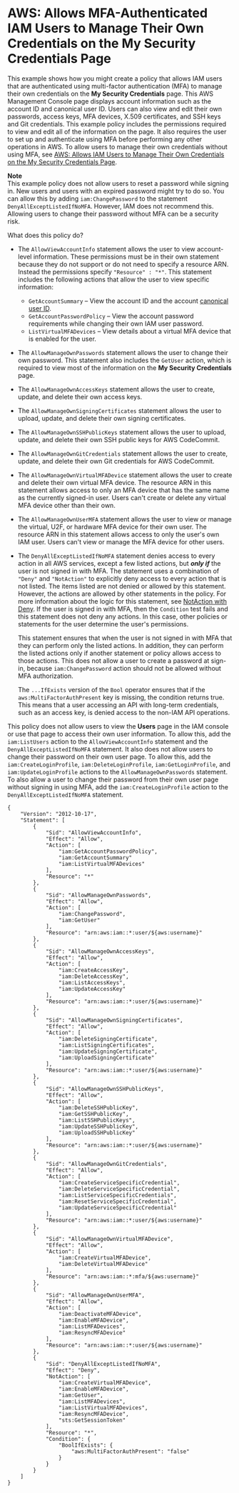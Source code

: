# AWS: Allows MFA\-Authenticated IAM Users to Manage Their Own Credentials on the My Security Credentials Page<a name="reference_policies_examples_aws_my-sec-creds-self-manage"></a>

This example shows how you might create a policy that allows IAM users that are authenticated using multi\-factor authentication \(MFA\) to manage their own credentials on the **My Security Credentials** page\. This AWS Management Console page displays account information such as the account ID and canonical user ID\. Users can also view and edit their own passwords, access keys, MFA devices, X\.509 certificates, and SSH keys and Git credentials\. This example policy includes the permissions required to view and edit all of the information on the page\. It also requires the user to set up and authenticate using MFA before performing any other operations in AWS\. To allow users to manage their own credentials without using MFA, see [AWS: Allows IAM Users to Manage Their Own Credentials on the My Security Credentials Page](reference_policies_examples_aws_my-sec-creds-self-manage-no-mfa.md)\.

**Note**  
This example policy does not allow users to reset a password while signing in\. New users and users with an expired password might try to do so\. You can allow this by adding `iam:ChangePassword` to the statement `DenyAllExceptListedIfNoMFA`\. However, IAM does not recommend this\. Allowing users to change their password without MFA can be a security risk\.

What does this policy do?
+ The `AllowViewAccountInfo` statement allows the user to view account\-level information\. These permissions must be in their own statement because they do not support or do not need to specify a resource ARN\. Instead the permissions specify `"Resource" : "*"`\. This statement includes the following actions that allow the user to view specific information: 
  + `GetAccountSummary` – View the account ID and the account [canonical user ID](https://docs.aws.amazon.com/general/latest/gr/acct-identifiers.html#FindingCanonicalId)\.
  + `GetAccountPasswordPolicy` – View the account password requirements while changing their own IAM user password\.
  + `ListVirtualMFADevices` – View details about a virtual MFA device that is enabled for the user\.
+ The `AllowManageOwnPasswords` statement allows the user to change their own password\. This statement also includes the `GetUser` action, which is required to view most of the information on the **My Security Credentials** page\.
+ The `AllowManageOwnAccessKeys` statement allows the user to create, update, and delete their own access keys\.
+ The `AllowManageOwnSigningCertificates` statement allows the user to upload, update, and delete their own signing certificates\.
+ The `AllowManageOwnSSHPublicKeys` statement allows the user to upload, update, and delete their own SSH public keys for AWS CodeCommit\.
+ The `AllowManageOwnGitCredentials` statement allows the user to create, update, and delete their own Git credentials for AWS CodeCommit\.
+ The `AllowManageOwnVirtualMFADevice` statement allows the user to create and delete their own virtual MFA device\. The resource ARN in this statement allows access to only an MFA device that has the same name as the currently signed\-in user\. Users can't create or delete any virtual MFA device other than their own\.
+ The `AllowManageOwnUserMFA` statement allows the user to view or manage the virtual, U2F, or hardware MFA device for their own user\. The resource ARN in this statement allows access to only the user's own IAM user\. Users can't view or manage the MFA device for other users\.
+ The `DenyAllExceptListedIfNoMFA` statement denies access to every action in all AWS services, except a few listed actions, but ***only if*** the user is not signed in with MFA\. The statement uses a combination of `"Deny"` and `"NotAction"` to explicitly deny access to every action that is not listed\. The items listed are not denied or allowed by this statement\. However, the actions are allowed by other statements in the policy\. For more information about the logic for this statement, see [NotAction with Deny](reference_policies_elements_notaction.md)\. If the user is signed in with MFA, then the `Condition` test fails and this statement does not deny any actions\. In this case, other policies or statements for the user determine the user's permissions\.

  This statement ensures that when the user is not signed in with MFA that they can perform only the listed actions\. In addition, they can perform the listed actions only if another statement or policy allows access to those actions\. This does not allow a user to create a password at sign\-in, because `iam:ChangePassword` action should not be allowed without MFA authorization\.

  The `...IfExists` version of the `Bool` operator ensures that if the `aws:MultiFactorAuthPresent` key is missing, the condition returns true\. This means that a user accessing an API with long\-term credentials, such as an access key, is denied access to the non\-IAM API operations\.

This policy does not allow users to view the **Users** page in the IAM console or use that page to access their own user information\. To allow this, add the `iam:ListUsers` action to the `AllowViewAccountInfo` statement and the `DenyAllExceptListedIfNoMFA` statement\. It also does not allow users to change their password on their own user page\. To allow this, add the `iam:CreateLoginProfile`, `iam:DeleteLoginProfile`, `iam:GetLoginProfile`, and `iam:UpdateLoginProfile` actions to the `AllowManageOwnPasswords` statement\. To also allow a user to change their password from their own user page without signing in using MFA, add the `iam:CreateLoginProfile` action to the `DenyAllExceptListedIfNoMFA` statement\.

```
{
    "Version": "2012-10-17",
    "Statement": [
        {
            "Sid": "AllowViewAccountInfo",
            "Effect": "Allow",
            "Action": [
                "iam:GetAccountPasswordPolicy",
                "iam:GetAccountSummary"       
                "iam:ListVirtualMFADevices"
            ],
            "Resource": "*"
        },       
        {
            "Sid": "AllowManageOwnPasswords",
            "Effect": "Allow",
            "Action": [
                "iam:ChangePassword",
                "iam:GetUser"
            ],
            "Resource": "arn:aws:iam::*:user/${aws:username}"
        },
        {
            "Sid": "AllowManageOwnAccessKeys",
            "Effect": "Allow",
            "Action": [
                "iam:CreateAccessKey",
                "iam:DeleteAccessKey",
                "iam:ListAccessKeys",
                "iam:UpdateAccessKey"
            ],
            "Resource": "arn:aws:iam::*:user/${aws:username}"
        },
        {
            "Sid": "AllowManageOwnSigningCertificates",
            "Effect": "Allow",
            "Action": [
                "iam:DeleteSigningCertificate",
                "iam:ListSigningCertificates",
                "iam:UpdateSigningCertificate",
                "iam:UploadSigningCertificate"
            ],
            "Resource": "arn:aws:iam::*:user/${aws:username}"
        },
        {
            "Sid": "AllowManageOwnSSHPublicKeys",
            "Effect": "Allow",
            "Action": [
                "iam:DeleteSSHPublicKey",
                "iam:GetSSHPublicKey",
                "iam:ListSSHPublicKeys",
                "iam:UpdateSSHPublicKey",
                "iam:UploadSSHPublicKey"
            ],
            "Resource": "arn:aws:iam::*:user/${aws:username}"
        },
        {
            "Sid": "AllowManageOwnGitCredentials",
            "Effect": "Allow",
            "Action": [
                "iam:CreateServiceSpecificCredential",
                "iam:DeleteServiceSpecificCredential",
                "iam:ListServiceSpecificCredentials",
                "iam:ResetServiceSpecificCredential",
                "iam:UpdateServiceSpecificCredential"
            ],
            "Resource": "arn:aws:iam::*:user/${aws:username}"
        },
        {
            "Sid": "AllowManageOwnVirtualMFADevice",
            "Effect": "Allow",
            "Action": [
                "iam:CreateVirtualMFADevice",
                "iam:DeleteVirtualMFADevice"
            ],
            "Resource": "arn:aws:iam::*:mfa/${aws:username}"
        },
        {
            "Sid": "AllowManageOwnUserMFA",
            "Effect": "Allow",
            "Action": [
                "iam:DeactivateMFADevice",
                "iam:EnableMFADevice",
                "iam:ListMFADevices",
                "iam:ResyncMFADevice"
            ],
            "Resource": "arn:aws:iam::*:user/${aws:username}"
        },
        {
            "Sid": "DenyAllExceptListedIfNoMFA",
            "Effect": "Deny",
            "NotAction": [
                "iam:CreateVirtualMFADevice",
                "iam:EnableMFADevice",
                "iam:GetUser",
                "iam:ListMFADevices",
                "iam:ListVirtualMFADevices",
                "iam:ResyncMFADevice",
                "sts:GetSessionToken"
            ],
            "Resource": "*",
            "Condition": {
                "BoolIfExists": {
                    "aws:MultiFactorAuthPresent": "false"
                }
            }
        }
    ]
}
```
